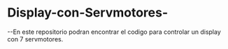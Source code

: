 # Display-con-Servmotores-

--En este repositorio podran encontrar el codigo para controlar un display con 7 servmotores.

